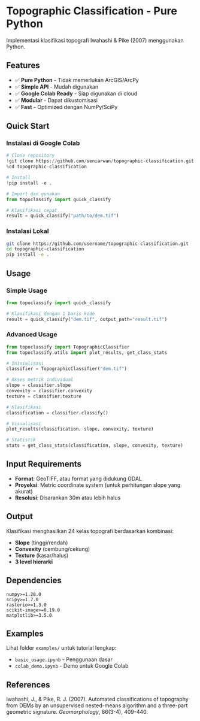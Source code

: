 # Topographic Classification - Pure Python

Implementasi klasifikasi topografi Iwahashi & Pike (2007) menggunakan Python.

## Features

- ✅ **Pure Python** - Tidak memerlukan ArcGIS/ArcPy
- ✅ **Simple API** - Mudah digunakan
- ✅ **Google Colab Ready** - Siap digunakan di cloud
- ✅ **Modular** - Dapat dikustomisasi
- ✅ **Fast** - Optimized dengan NumPy/SciPy

## Quick Start

### Instalasi di Google Colab

```python
# Clone repository
!git clone https://github.com/seniarwan/topographic-classification.git
%cd topographic-classification

# Install
!pip install -e .

# Import dan gunakan
from topoclassify import quick_classify

# Klasifikasi cepat
result = quick_classify("path/to/dem.tif")
```

### Instalasi Lokal

```bash
git clone https://github.com/username/topographic-classification.git
cd topographic-classification
pip install -e .
```

## Usage

### Simple Usage

```python
from topoclassify import quick_classify

# Klasifikasi dengan 1 baris kode
result = quick_classify("dem.tif", output_path="result.tif")
```

### Advanced Usage

```python
from topoclassify import TopographicClassifier
from topoclassify.utils import plot_results, get_class_stats

# Inisialisasi
classifier = TopographicClassifier("dem.tif")

# Akses metrik individual
slope = classifier.slope
convexity = classifier.convexity
texture = classifier.texture

# Klasifikasi
classification = classifier.classify()

# Visualisasi
plot_results(classification, slope, convexity, texture)

# Statistik
stats = get_class_stats(classification, slope, convexity, texture)
```

## Input Requirements

- **Format**: GeoTIFF, atau format yang didukung GDAL
- **Proyeksi**: Metric coordinate system (untuk perhitungan slope yang akurat)
- **Resolusi**: Disarankan 30m atau lebih halus

## Output

Klasifikasi menghasilkan 24 kelas topografi berdasarkan kombinasi:
- **Slope** (tinggi/rendah)
- **Convexity** (cembung/cekung) 
- **Texture** (kasar/halus)
- **3 level hierarki**

## Dependencies

```
numpy>=1.20.0
scipy>=1.7.0
rasterio>=1.3.0
scikit-image>=0.19.0
matplotlib>=3.5.0
```

## Examples

Lihat folder `examples/` untuk tutorial lengkap:
- `basic_usage.ipynb` - Penggunaan dasar
- `colab_demo.ipynb` - Demo untuk Google Colab

## References

Iwahashi, J., & Pike, R. J. (2007). Automated classifications of topography from DEMs by an unsupervised nested-means algorithm and a three-part geometric signature. *Geomorphology*, 86(3-4), 409-440.
